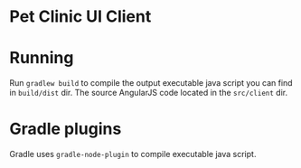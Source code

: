 # Pet Clinic UI Client

# Running
Run `gradlew build` to compile the output executable java script you can find in `build/dist` dir. The source AngularJS code located in the `src/client` dir.

# Gradle plugins
Gradle uses `gradle-node-plugin` to compile executable java script.
